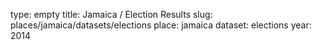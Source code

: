 type: empty
title: Jamaica / Election Results
slug: places/jamaica/datasets/elections
place: jamaica
dataset: elections
year: 2014
